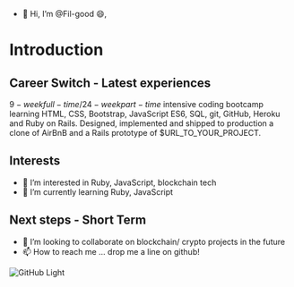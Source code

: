 - 👋 Hi, I’m @Fil-good :smile:,

# Introduction


## Career Switch - Latest experiences

$9-week full-time/24-week part-time$ intensive coding bootcamp learning HTML, CSS, Bootstrap, JavaScript ES6,
SQL, git, GitHub, Heroku and Ruby on Rails. Designed, implemented and shipped to
production a clone of AirBnB and a Rails prototype of $URL_TO_YOUR_PROJECT.

## Interests

- 👀 I’m interested in Ruby, JavaScript, blockchain tech
- 🌱 I’m currently learning Ruby, JavaScript

## Next steps - Short Term

- 💞️ I’m looking to collaborate on blockchain/ crypto projects in the future
- 📫 How to reach me ... drop me a line on github!



![GitHub Light](https://res.cloudinary.com/dz243iddc/image/upload/v1638956641/WIN_20211207_11_26_21_Pro_ftrlpe.jpg/github-light.png#gh-dark-mode-only)
